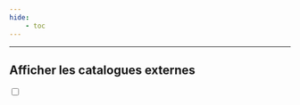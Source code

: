```yaml
---
hide:
    - toc
---
```


<script type="text/javascript" src="https://konsilion.github.io/katalog-setup/js/katalog/starter.js" defer></script>
<script type="text/javascript" src="https://konsilion.github.io/katalog-setup/js/functionality/katalog-modif.js" defer></script>
<script type="text/javascript" src="https://konsilion.github.io/katalog-setup/js/functionality/slider-nav.js" defer></script>
<script type="text/javascript" src="https://datami-widget.multi.coop/js/app.js" defer></script>

<div id="DatamiMain"></div>

<hr>

<h2>Afficher les catalogues externes</h2>

<label class="ksln-switch"><input id="LoadAll" type="checkbox" onclick="document.getElementById('DatamiExternal').classList.toggle('hide');"><span class="slider round"></span></label>

<div id="DatamiExternal" class="hide" style="padding-left:50px; border-left: 3px solid #EEE;"></div>
